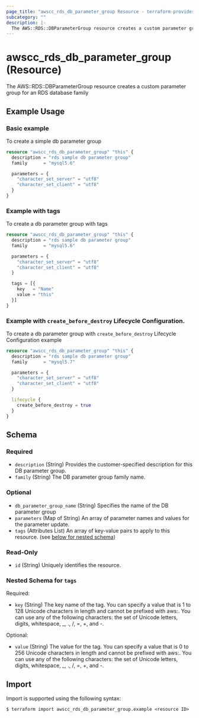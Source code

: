 ```yaml
---
page_title: "awscc_rds_db_parameter_group Resource - terraform-provider-awscc"
subcategory: ""
description: |-
  The AWS::RDS::DBParameterGroup resource creates a custom parameter group for an RDS database family
---
```


# awscc_rds_db_parameter_group (Resource)

The AWS::RDS::DBParameterGroup resource creates a custom parameter group for an RDS database family

## Example Usage

### Basic example
To create a simple db parameter group
```terraform
resource "awscc_rds_db_parameter_group" "this" {
  description = "rds sample db parameter group"
  family      = "mysql5.6"

  parameters = {
    "character_set_server" = "utf8"
    "character_set_client" = "utf8"
  }
}
```

### Example with tags
To create a db parameter group with tags
```terraform
resource "awscc_rds_db_parameter_group" "this" {
  description = "rds sample db parameter group"
  family      = "mysql5.6"

  parameters = {
    "character_set_server" = "utf8"
    "character_set_client" = "utf8"
  }

  tags = [{
    key   = "Name"
    value = "this"
  }]
}
```

### Example with `create_before_destroy` Lifecycle Configuration.
To create a db parameter group with `create_before_destroy` Lifecycle Configuration example
```terraform
resource "awscc_rds_db_parameter_group" "this" {
  description = "rds sample db parameter group"
  family      = "mysql5.7"

  parameters = {
    "character_set_server" = "utf8"
    "character_set_client" = "utf8"
  }

  lifecycle {
    create_before_destroy = true
  }
}
```

<!-- schema generated by tfplugindocs -->
## Schema

### Required

- `description` (String) Provides the customer-specified description for this DB parameter group.
- `family` (String) The DB parameter group family name.

### Optional

- `db_parameter_group_name` (String) Specifies the name of the DB parameter group
- `parameters` (Map of String) An array of parameter names and values for the parameter update.
- `tags` (Attributes List) An array of key-value pairs to apply to this resource. (see [below for nested schema](#nestedatt--tags))

### Read-Only

- `id` (String) Uniquely identifies the resource.

<a id="nestedatt--tags"></a>
### Nested Schema for `tags`

Required:

- `key` (String) The key name of the tag. You can specify a value that is 1 to 128 Unicode characters in length and cannot be prefixed with aws:. You can use any of the following characters: the set of Unicode letters, digits, whitespace, _, ., /, =, +, and -.

Optional:

- `value` (String) The value for the tag. You can specify a value that is 0 to 256 Unicode characters in length and cannot be prefixed with aws:. You can use any of the following characters: the set of Unicode letters, digits, whitespace, _, ., /, =, +, and -.

## Import

Import is supported using the following syntax:

```shell
$ terraform import awscc_rds_db_parameter_group.example <resource ID>
```
